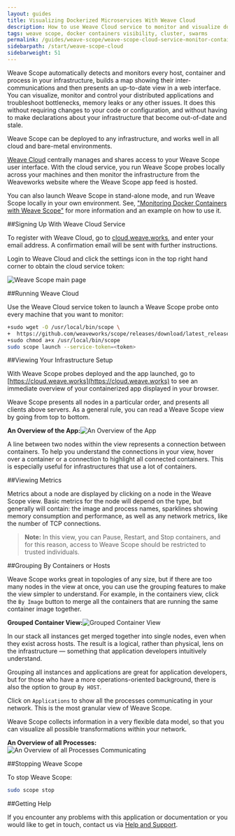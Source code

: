 ```yaml
---
layout: guides
title: Visualizing Dockerized Microservices With Weave Cloud
description: How to use Weave Cloud service to monitor and visualize docker containers.
tags: weave scope, docker containers visibility, cluster, swarms
permalink: /guides/weave-scope/weave-scope-cloud-service-monitor-containers.html
sidebarpath: /start/weave-scope-cloud
sidebarweight: 51
---
```


Weave Scope automatically detects and monitors every host, container and process in your infrastructure, builds a map showing their inter-communications and then presents an up-to-date view in a web interface. You can visualize, monitor and control your distributed applications and troubleshoot bottlenecks, memory leaks or any other issues. It does this without requiring changes to your code or configuration, and without having to make declarations about your infrastructure that become out-of-date and stale. 

Weave Scope can be deployed to any infrastructure, and works well in all cloud and bare-metal environments.

[Weave Cloud](http://cloud.weave.works) centrally manages and shares access to your Weave Scope user interface. With the cloud service, you run Weave Scope probes locally across your machines and then monitor the infrastructure from the Weaveworks website where the Weave Scope app feed is hosted. 

You can also launch Weave Scope in stand-alone mode, and run Weave Scope locally in your own environment. See, ["Monitoring Docker Containers with Weave Scope"](/monitor-docker-containers/) for more information and an example on how to use it. 

##Signing Up With Weave Cloud Service

To register with Weave Cloud, go to [cloud.weave.works](http://cloud.weave.works), and enter your email address. A confirmation email will be sent with further instructions. 

Login to Weave Cloud and click the settings icon in the top right hand corner to obtain the cloud service token:

![`Weave Scope` main page](/guides/images/aws-ecs/weave-cloud-main-page.png)


##Running Weave Cloud

Use the Weave Cloud service token to launch a Weave Scope probe onto every machine that you want to monitor:

~~~bash
+sudo wget -O /usr/local/bin/scope \
+  https://github.com/weaveworks/scope/releases/download/latest_release/scope
+sudo chmod a+x /usr/local/bin/scope
sudo scope launch --service-token=<token>
~~~

##Viewing Your Infrastructure Setup

With Weave Scope probes deployed and the app launched, go to [https://cloud.weave.works](https://cloud.weave.works) to see an immediate overview of your containerized app displayed in your browser. 

Weave Scope presents all nodes in a particular order, and presents all clients above servers. As a general rule, you can read a Weave Scope view by going from top to bottom.

**An Overview of the App:**![An Overview of the App](/guides/images/weave-scope/weave-scope-application-layers.png)

A line between two nodes within the view represents a connection between containers. To help you understand the connections in your view, hover over a container or a connection to highlight all connected containers. This is especially useful for infrastructures that use a lot of containers.

##Viewing Metrics

Metrics about a node are displayed by clicking on a node in the Weave Scope view. Basic metrics for the node will depend on the type, but generally will contain: the image and process names, sparklines showing memory consumption and performance, as well as any network metrics, like the number of TCP connections.

>**Note:** In this view, you can Pause, Restart, and Stop containers, and for this reason, access to Weave Scope should be restricted to trusted individuals. 

##Grouping By Containers or Hosts

Weave Scope works great in topologies of any size, but if there are too many nodes in the view at once, you can use the grouping features to make the view simpler to understand. For example, in the containers view, click the `By Image` button to merge all the containers that are running the same container image together.

**Grouped Container View:**![Grouped Container View](/guides/images/weave-scope/weave-scope-group-containers.png)

In our stack all instances get merged together into single nodes, even when they exist across hosts. The result is a logical, rather than physical, lens on the infrastructure — something that application developers intuitively understand. 

Grouping all instances and applications are great for application developers, but for those who have a more operations-oriented background, there is also the option to group `By HOST`. 

Click on `Applications` to show all the processes communicating in your network. This is the most granular view of Weave Scope.

Weave Scope collects information in a very flexible data model, so that you can visualize all possible transformations within your network.

**An Overview of all Processes:**![An Overview of all Processes Communicating](/guides/images/weave-scope/weave-scope-applications-view.png)

##Stopping Weave Scope

To stop Weave Scope: 

~~~bash
sudo scope stop
~~~

##Getting Help

If you encounter any problems with this application or documentation or you would like to get in touch, contact us via [Help and Support](http://weave.works/help/index.html).


